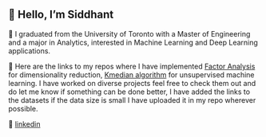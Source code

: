 ## 👋 Hello, I’m Siddhant

👀 I graduated from the University of Toronto with a Master of Engineering and a major in Analytics, interested in Machine Learning and Deep Learning applications. 

💬 Here are the links to my repos where I have implemented [Factor Analysis][factor] for dimensionality reduction, [Kmedian algorithm][kmedian] for unsupervised machine learning. I have worked on diverse projects feel free to check them out and do let me know if something can be done better, I have added the links to the datasets if the data size is small I have uploaded it in my repo wherever possible. 

👔 [linkedin][linkedin]

[linkedin]: https://www.linkedin.com/in/siddhant-agarwal-uoft/
[kmedian]: https://github.com/Siddhantmest/Kmedian.git
[factor]: https://github.com/Siddhantmest/factor-analysis.git
